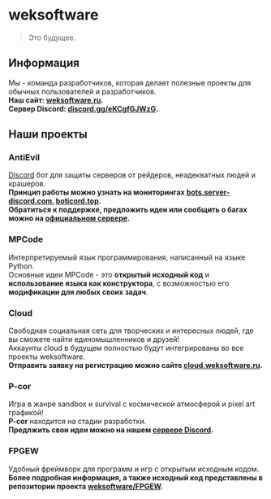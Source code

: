 # weksoftware
> Это будущее.

## Информация
Мы - команда разработчиков, которая делает полезные проекты для обычных пользователей и разработчиков. <br>
**Наш сайт: [weksoftware.ru](https://weksoftware.ru/).** <br>
**Сервер Discord: [discord.gg/eKCgfGJWzG](https://discord.gg/eKCgfGJWzG).** <br>

## Наши проекты
### AntiEvil
[Discord](https://discord.com) бот для защиты серверов от рейдеров, неадекватных людей и крашеров. <br>
**Принцип работы можно узнать на мониторингах [bots.server-discord.com](https://bots.server-discord.com/949333670974603354), [boticord.top](https://boticord.top/bot/949333670974603354).** <br>
**Обратиться к поддержке, предложить идеи или сообщить о багах можно на [официальном сервере](https://discord.gg/szHFAUNNd7).**

### MPCode
Интерпретируемый язык программирования, написанный на языке Python. <br>
Основные идеи MPCode - это **открытый исходный код** и **использование языка как конструктора**, с возможностью его **модификации для любых своих задач**.

### Cloud
Свободная социальная сеть для творческих и интересных людей, где вы сможете найти единомышленников и друзей! <br>
Аккаунты cloud в будущем полностью будут интегрированы во все проекты weksoftware. <br>
**Отправить заявку на регистрацию можно сайте [cloud.weksoftware.ru](https://www.cloud.weksoftware.ru/).**

### P-cor
Игра в жанре sandbox и survival с космической атмосферой и pixel art графикой! <br>
**P-cor** находится на стадии разработки. <br>
**Предлжить свои идеи можно на нашем [сервере Discord](https://discord.gg/eKCgfGJWzG).**

### FPGEW
Удобный фреймворк для программ и игр с открытым исходным кодом. <br>
**Более подробная информация, а также исходный код представлены в репозитории проекта [weksoftware/FPGEW](https://github.com/weksoftware/FPGEW).**


